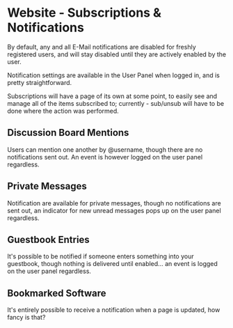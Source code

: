 # Website - Subscriptions & Notifications
By default, any and all E-Mail notifications are disabled for freshly registered users, and will stay disabled until they are actively enabled by the user.

Notification settings are available in the User Panel when logged in, and is pretty straightforward.

Subscriptions will have a page of its own at some point, to easily see and manage all of the items subscribed to; currently - sub/unsub will have to be done where the action was performed.

## Discussion Board Mentions
Users can mention one another by @username, though there are no notifications sent out. An event is however logged on the user panel regardless.

## Private Messages
Notification are available for private messages, though no notifications are sent out, an indicator for new unread messages pops up on the user panel regardless.

## Guestbook Entries
It's possible to be notified if someone enters something into your guestbook, though nothing is delivered until enabled... an event is logged on the user panel regardless.

## Bookmarked Software
It's entirely possible to receive a notification when a page is updated, how fancy is that?
